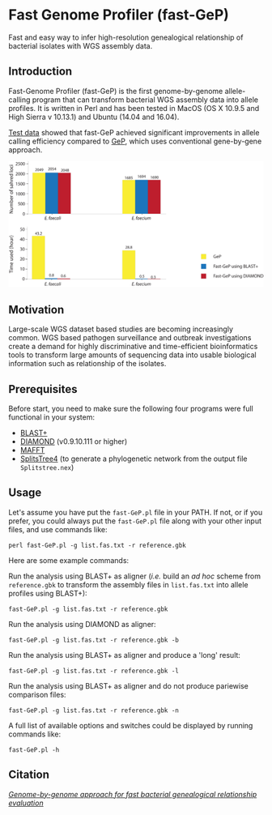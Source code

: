 # Fast Genome Profiler (fast-GeP)
Fast and easy way to infer high-resolution genealogical relationship of bacterial isolates with WGS assembly data.

## Introduction

Fast-Genome Profiler (fast-GeP) is the first genome-by-genome allele-calling program that can transform bacterial WGS assembly data into allele profiles. 
It is written in Perl and has been tested in MacOS (OS X 10.9.5 and High Sierra v 10.13.1) and Ubuntu (14.04 and 16.04).

[Test data](https://github.com/jizhang-nz/fast-GeP/tree/master/Examples) showed that fast-GeP achieved significant improvements in allele calling efficiency compared to [GeP](https://github.com/jizhang-nz/GeP), which uses conventional gene-by-gene approach.

![usage-0](https://github.com/jizhang-nz/fast-GeP/blob/master/Examples/Fig.1.png)

## Motivation
Large-scale WGS dataset based studies are becoming increasingly common. WGS based pathogen surveillance and outbreak investigations create a demand for highly discriminative and time-efficient bioinformatics tools to transform large amounts of sequencing data into usable biological information such as relationship of the isolates.

## Prerequisites
Before start, you need to make sure the following four programs were full functional in your system:
   * [BLAST+](https://ftp.ncbi.nlm.nih.gov/blast/executables/blast+/LATEST/)
   * [DIAMOND](https://github.com/bbuchfink/diamond) (v0.9.10.111 or higher)
   * [MAFFT](https://mafft.cbrc.jp/alignment/software/)
   * [SplitsTree4](http://www.splitstree.org/) (to generate a phylogenetic network from the output file `Splitstree.nex`)

## Usage
Let's assume you have put the `fast-GeP.pl` file in your PATH. If not, or if you prefer, you could always put the `fast-GeP.pl` file along with your other input files, and use commands like:

    perl fast-GeP.pl -g list.fas.txt -r reference.gbk

Here are some example commands:

Run the analysis using BLAST+ as aligner (_i.e._ build an _ad hoc_ scheme from `reference.gbk` to transform the assembly files in `list.fas.txt` into allele profiles using BLAST+):

    fast-GeP.pl -g list.fas.txt -r reference.gbk

Run the analysis using DIAMOND as aligner:

    fast-GeP.pl -g list.fas.txt -r reference.gbk -b

Run the analysis using BLAST+ as aligner and produce a 'long' result:

    fast-GeP.pl -g list.fas.txt -r reference.gbk -l

Run the analysis using BLAST+ as aligner and do not produce pariewise comparison files:

    fast-GeP.pl -g list.fas.txt -r reference.gbk -n

A full list of available options and switches could be displayed by running commands like:

    fast-GeP.pl -h
    
## Citation
[_Genome-by-genome approach for fast bacterial genealogical relationship evaluation_](https://academic.oup.com/bioinformatics/advance-article/doi/10.1093/bioinformatics/bty195/4956016?guestAccessKey=21fb84f5-d50b-4e14-873b-ca51f7a4d31c)
